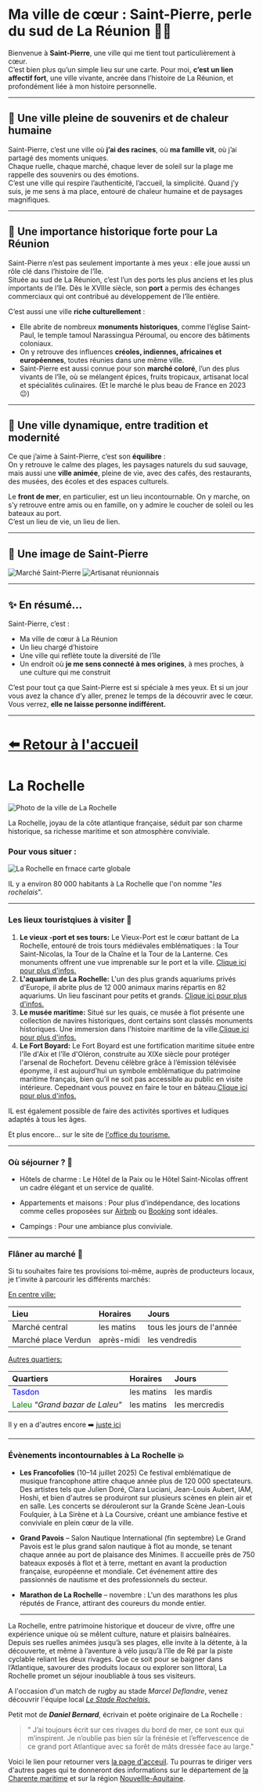 # Ma ville de cœur : Saint-Pierre, perle du sud de La Réunion 🌴🌊

Bienvenue à **Saint-Pierre**, une ville qui me tient tout particulièrement à cœur.  
C’est bien plus qu’un simple lieu sur une carte. Pour moi, **c’est un lien affectif fort**, une ville vivante, ancrée dans l’histoire de La Réunion, et profondément liée à mon histoire personnelle.

---

## 🌺 Une ville pleine de souvenirs et de chaleur humaine

Saint-Pierre, c’est une ville où **j’ai des racines**, où **ma famille vit**, où j’ai partagé des moments uniques.  
Chaque ruelle, chaque marché, chaque lever de soleil sur la plage me rappelle des souvenirs ou des émotions.  
C’est une ville qui respire l’authenticité, l’accueil, la simplicité. Quand j’y suis, je me sens à ma place, entouré de chaleur humaine et de paysages magnifiques.

---

## 📜 Une importance historique forte pour La Réunion

Saint-Pierre n’est pas seulement importante à mes yeux : elle joue aussi un rôle clé dans l’histoire de l’île.  
Située au sud de La Réunion, c’est l’un des ports les plus anciens et les plus importants de l’île. Dès le XVIIIe siècle, son **port** a permis des échanges commerciaux qui ont contribué au développement de l’île entière.

C’est aussi une ville **riche culturellement** :  
- Elle abrite de nombreux **monuments historiques**, comme l’église Saint-Paul, le temple tamoul Narassingua Péroumal, ou encore des bâtiments coloniaux.
- On y retrouve des influences **créoles, indiennes, africaines et européennes**, toutes réunies dans une même ville.  
- Saint-Pierre est aussi connue pour son **marché coloré**, l’un des plus vivants de l’île, où se mélangent épices, fruits tropicaux, artisanat local et spécialités culinaires. (Et le marché le plus beau de France en 2023 😉)

---

## 🎉 Une ville dynamique, entre tradition et modernité

Ce que j’aime à Saint-Pierre, c’est son **équilibre** :  
On y retrouve le calme des plages, les paysages naturels du sud sauvage, mais aussi une **ville animée**, pleine de vie, avec des cafés, des restaurants, des musées, des écoles et des espaces culturels.

Le **front de mer**, en particulier, est un lieu incontournable. On y marche, on s’y retrouve entre amis ou en famille, on y admire le coucher de soleil ou les bateaux au port.  
C’est un lieu de vie, un lieu de lien.

---

## 📸 Une image de Saint-Pierre

![Marché Saint-Pierre](images/marche_de_saint_pierre_ile_de_la_reunion_saint_pierre-266746520.jpg)
![Artisanat réunionnais](images/artisanat-réunion-3241510676.jpg)

---

## ✨ En résumé...

Saint-Pierre, c’est :
- Ma ville de cœur à La Réunion
- Un lieu chargé d’histoire
- Une ville qui reflète toute la diversité de l’île
- Un endroit où **je me sens connecté à mes origines**, à mes proches, à une culture qui me construit

C’est pour tout ça que Saint-Pierre est si spéciale à mes yeux. Et si un jour vous avez la chance d’y aller, prenez le temps de la découvrir avec le cœur.  
Vous verrez, **elle ne laisse personne indifférent.**

---

[⬅️ Retour à l'accueil](index.md)
=======
# La Rochelle

![Photo de la ville de La Rochelle](./images/adobestock-delphotostock-la-rochelle-1172843360.jpg)

La Rochelle, joyau de la côte atlantique française, séduit par son charme historique, sa richesse maritime et son atmosphère conviviale.

### Pour vous situer :

![La Rochelle en frnace carte globale](./images/rochelle-17-133859929.png)

IL y a environ 80 000 habitants à La Rochelle que l'on nomme "*les rochelais*".

---

### Les lieux touristqiues à visiter 🔎

1. **Le vieux -port et ses tours:** Le Vieux-Port est le cœur battant de La Rochelle, entouré de trois tours médiévales emblématiques : la Tour Saint-Nicolas, la Tour de la Chaîne et la Tour de la Lanterne. Ces monuments offrent une vue imprenable sur le port et la ville.
[Clique ici pour plus d'infos.](https://www.tours-la-rochelle.fr/visiter)
2. **L'aquarium de La Rochelle:** L'un des plus grands aquariums privés d'Europe, il abrite plus de 12 000 animaux marins répartis en 82 aquariums. Un lieu fascinant pour petits et grands.
[Clique ici pour plus d'infos.](https://www.aquarium-larochelle.com/)
3. **Le musée maritime:** Situé sur les quais, ce musée à flot présente une collection de navires historiques, dont certains sont classés monuments historiques. Une immersion dans l'histoire maritime de la ville.[Clique ici pour plus d'infos.](https://museemaritime.larochelle.fr/)
4. **Le Fort Boyard:** Le Fort Boyard est une fortification maritime située entre l'île d'Aix et l'île d'Oléron, construite au XIXe siècle pour protéger l'arsenal de Rochefort. Devenu célèbre grâce à l’émission télévisée éponyme, il est aujourd’hui un symbole emblématique du patrimoine maritime français, bien qu’il ne soit pas accessible au public en visite intérieure. Cepednant vous pouvez en faire le tour en bâteau.[Clique ici pour plus d'infos.](https://www.rochefort-ocean.com/decouvrir/fort-boyard-vue-panoramique-a-rochefort-ocean/le-tour-du-fort-boyard-en-bateau)

IL est également possible de faire des activités sportives et ludiques adaptés à tous les âges.

Et plus encore... sur le site de [l'office du tourisme.](https://www.larochelle-tourisme.com/)

---

### Où séjourner ? 🏨

- Hôtels de charme : Le Hôtel de la Paix ou le Hôtel Saint-Nicolas offrent un cadre élégant et un service de qualité.

- Appartements et maisons : Pour plus d'indépendance, des locations comme celles proposées sur [Airbnb](https://www.airbnb.fr/a/discover/?account_id=142001719&campaign_id=380349933&ad_id=81913678737332&ad_group_id=1310618083235262&keyword_id=kwd-81913761485126&device=c&&c=.pi2.pk380349933_1310618083235262&ghost=true&gclid=43f37b8518101f40c99613b5228fe953&gclsrc=3p.ds&msclkid=43f37b8518101f40c99613b5228fe953&utm_source=bing&utm_medium=cpc&utm_campaign=WWW%3ADTM%3ABRD%3AAIRBNB%5BEXACT%5D&utm_term=airbnb&utm_content=Airbnb%3AGeneric%2BEXACT&gclid=43f37b8518101f40c99613b5228fe953&gclsrc=3p.ds&gad_source=7) ou [Booking](https://www.booking.com/index.fr.html?aid=2369661&pagename=fr-fr-booking-desktop&label=msn-cmvrz2iIJvoSCIe32hC*fA-79989658705793:tikwd-79989834233190:loc-66:neo:mte:lp186470:dec:qsbooking&utm_campaign=French_France%20FR%20FR&utm_medium=cpc&utm_source=bing&utm_term=cmvrz2iIJvoSCIe32hC*fA&msclkid=59aaa4214daf129ec090cc117762b218&utm_content=Booking%20-%20Desktop) sont idéales.

- Campings : Pour une ambiance plus conviviale.

---

### Flâner au marché 🌱

Si tu souhaites faire tes provisions toi-même, auprès de producteurs locaux, je t'invite à parcourir les différents marchés:

<u>En centre ville:</u>

|Lieu| Horaires| Jours|
|:------|:-----|:-----|
|Marché central| les matins| tous les jours de l'année|
|Marché place Verdun| après-midi|  les vendredis|


<u>Autres quartiers:</u>

|Quartiers| Horaires| Jours|
|:----|:-----|:-----|
|<span style="color: blue;">Tasdon</span>| les matins|les mardis
<span style="color: green;">Laleu</span> *"Grand bazar de Laleu"*|les matins| les mercredis|

Il y en a d'autres encore ➡️ [juste ici](https://www.larochelle.fr/vie-quotidienne/touristes/a-voir-/-a-faire/les-marches)

---

### Évènements incontournables à La Rochelle 💥

- **Les Francofolies** (10–14 juillet 2025)
Ce festival emblématique de musique francophone attire chaque année plus de 120 000 spectateurs. Des artistes tels que Julien Doré, Clara Luciani, Jean-Louis Aubert, IAM, Hoshi, et bien d'autres se produiront sur plusieurs scènes en plein air et en salle. Les concerts se dérouleront sur la Grande Scène Jean-Louis Foulquier, à La Sirène et à La Coursive, créant une ambiance festive et conviviale en plein cœur de la ville.

-  **Grand Pavois** – Salon Nautique International (fin septembre)
Le Grand Pavois est le plus grand salon nautique à flot au monde, se tenant chaque année au port de plaisance des Minimes. Il accueille près de 750 bateaux exposés à flot et à terre, mettant en avant la production française, européenne et mondiale. Cet événement attire des passionnés de nautisme et des professionnels du secteur.

- **Marathon de La Rochelle** – novembre : L'un des marathons les plus réputés de France, attirant des coureurs du monde entier.
  
  ---


La Rochelle, entre patrimoine historique et douceur de vivre, offre une expérience unique où se mêlent culture, nature et plaisirs balnéaires. Depuis ses ruelles animées jusqu’à ses plages, elle invite à la détente, à la découverte, et même à l’aventure à vélo jusqu’à l’île de Ré par la piste cyclable reliant les deux rivages. Que ce soit pour se baigner dans l’Atlantique, savourer des produits locaux ou explorer son littoral, La Rochelle promet un séjour inoubliable à tous ses visiteurs.

A l'occasion d'un match de rugby au stade *Marcel Deflandre*, venez découvrir l'équipe local [*Le Stade Rochelais*.](https://www.staderochelais.com/) 

Petit mot de ***Daniel Bernard***, écrivain et poète originaire de La Rochelle :
>" J’ai toujours écrit sur ces rivages du bord de mer, ce sont eux qui m’inspirent. Je n’oublie pas bien sûr la frénésie et l’effervescence de ce grand port Atlantique avec sa forêt de mâts dressée face au large."


Voici le lien pour retourner vers [la page d'acceuil](index.md). Tu pourras te diriger vers d'autres pages qui te donneront des informations sur le département de [la Charente maritime](mon-département.md) et sur la région [Nouvellle-Aquitaine](ma-region.md).

